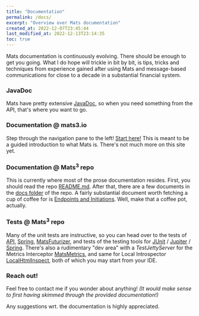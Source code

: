 ```yaml
---
title: "Documentation"
permalink: /docs/
excerpt: "Overview over Mats documentation"
created_at: 2022-12-07T23:45:44
last_modified_at: 2022-12-13T23:14:35
toc: true
---
```


Mats documentation is continuously evolving. There should be enough to get you going. What I do hope will trickle in bit
by bit, is tips, tricks and techniques from experience gained after using Mats and message-based communications for
close to a decade in a substantial financial system.

### JavaDoc

Mats have pretty extensive [JavaDoc](/javadoc/), so when you need something from the API, that's where you want to go.

### Documentation @ mats3.io

Step through the navigation pane to the left! [Start here!](/docs/message-oriented-rpc) This is meant to be a guided
introduction to what Mats is. There's not much more on this site yet.

### Documentation @ Mats<sup>3</sup> repo

This is currently where most of the prose documentation resides. First, you should read the
repo [README.md](https://github.com/centiservice/mats3#readme). After that, there are a few documents in
the [docs folder](https://github.com/centiservice/mats3/tree/main/docs#readme) of the repo. A fairly substantial 
document worth fetching a cup of coffee for is [Endpoints and Initiations](https://github.com/centiservice/mats3/blob/main/docs/developing/EndpointsAndInitiations.md). Well, make that a coffee pot, actually.

### Tests @ Mats<sup>3</sup> repo

Many of the unit tests are instructive, so you can head over to the tests of
[API](https://github.com/centiservice/mats3/tree/main/mats-api-test/src/test/java/io/mats3/api_test),
[Spring](https://github.com/centiservice/mats3/tree/main/mats-spring/src/test/java/io/mats3/spring),
[MatsFuturizer](https://github.com/centiservice/mats3/tree/main/mats-util/src/test/java/io/mats3/util/futurizer),
and tests of the testing tools for
[JUnit](https://github.com/centiservice/mats3/tree/main/mats-test-junit/src/test/java/io/mats3/test/junit) /
[Jupiter](https://github.com/centiservice/mats3/tree/main/mats-test-jupiter/src/test/java/io/mats3/test/jupiter) /
[Spring](https://github.com/centiservice/mats3/tree/main/mats-spring-test/src/test/java/io/mats3/spring/test).
There's also a rudimentary "dev area" with a _TestJettyServer_ for the Metrics Interceptor
[MatsMetrics](https://github.com/centiservice/mats3/tree/main/mats-intercept-micrometer/src/test/java/io/mats3/test/metrics/MatsMetrics_TestJettyServer.java),
and same for Local Introspector [LocalHtmlInspect](https://github.com/centiservice/mats3/tree/main/mats-localinspect/src/test/java/io/mats3/localinspect/LocalHtmlInspect_TestJettyServer.java),
both of which you may start from your IDE.

### Reach out!

Feel free to contact me if you wonder about anything! _(It would make sense to first having skimmed through the
provided documentation!)_

Any suggestions wrt. the documentation is highly appreciated.

